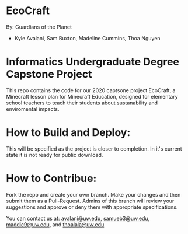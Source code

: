 # EcoCraft
By: Guardians of the Planet
- Kyle Avalani, Sam Buxton, Madeline Cummins, Thoa Nguyen

# Informatics Undergraduate Degree Capstone Project

This repo contains the code for our 2020 captsone project EcoCraft, a Minecraft lesson plan for Minecraft Education, designed for elementary school teachers to teach their students about sustanability and enviromental impacts. 

# How to Build and Deploy:

This will be specified as the project is closer to completion. In it's current state it is not ready for public download. 

# How to Contribue:

Fork the repo and create your own branch. Make your changes and then submit them as a Pull-Request. Admins of this branch will review your suggestions and approve or deny them with appropriate specifications. 

You can contact us at: avalani@uw.edu, samueb3@uw.edu, maddic9@uw.edu, and thoalala@uw.edu
